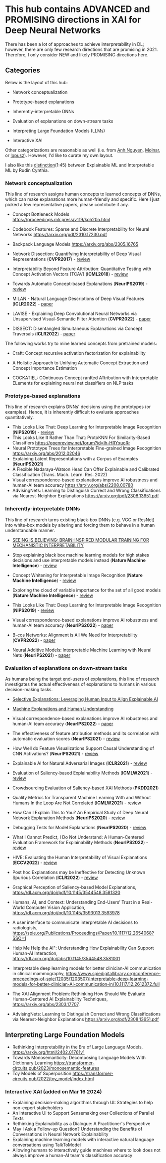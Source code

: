 # This hub contains ADVANCED and PROMISING directions in XAI for Deep Neural Networks
There has been a lot of approaches to achieve interpretability in DL; however, there are only few research directions that are promising in 2021. Therefore, I only consider NEW and likely PROMISING directions here. 

## Categories

<!-- I took this picture from [Linardatos et al.](https://www.ncbi.nlm.nih.gov/pmc/articles/PMC7824368/) to show how people are categorizing interpretability methods for Deep Learning smh.

![](images/IML_method_categorization.png) -->
Below is the layout of this hub:

- Network conceptualization

- Prototype-based explanations

- Inherently-interpretable DNNs

- Evaluation of explanations on down-stream tasks

- Interpreting Large Foundation Models (LLMs)

- Interactive XAI



Other categorizations are reasonable as well (i.e. from [Anh Nguyen](https://github.com/anguyen8/XAI-papers), [Molnar](https://christophm.github.io/interpretable-ml-book/taxonomy-of-interpretability-methods.html), or [lopusz](https://github.com/lopusz/awesome-interpretable-machine-learning)). However, I'd like to curate my own layout.

I also like this [distinction](https://www.youtube.com/watch?v=sl78EgrT4TY)(1:45) between Explainable ML and Interpretable ML by Rudin Cynthia.


### Network conceptualization
This line of research assigns human concepts to learned concepts of DNNs, which can make explanations more human-friendly and specific. Here I just picked a few representative papers, please contribute if any.

- Concept Bottleneck Models https://proceedings.mlr.press/v119/koh20a.html
- Codebook Features: Sparse and Discrete Interpretability for Neural Networks https://arxiv.org/pdf/2310.17230.pdf
- Backpack Language Models https://arxiv.org/abs/2305.16765

- <a name="todo"></a> Network Dissection: Quantifying Interpretability of Deep Visual Representations (**CVPR2017**) - [review ](https://github.com/luulinh90s/paper-review-interpretable-DL/edit/master/reviews/Network_dissection.md)
- <a name="todo"></a> Interpretability Beyond Feature Attribution: Quantitative Testing with Concept Activation Vectors (TCAV) (**ICML2018**) - [review ](https://github.com/luulinh90s/paper-review-interpretable-DL/edit/master/reviews/TCAV.md)
- <a name="todo"></a> Towards Automatic Concept-based Explanations (**NeurIPS2019**) - [review ](https://github.com/luulinh90s/paper-review-interpretable-DL/edit/master/reviews/ACE.md)
- <a name="todo"></a> MILAN - Natural Language Descriptions of Deep Visual Features (**ICLR2022**) - [paper](https://arxiv.org/pdf/2201.11114.pdf)
- <a name="todo"></a> LAVISE - Explaining Deep Convolutional Neural Networks via Unsupervised Visual-Semantic Filter Attention (**CVPR2022**) - [paper](https://openaccess.thecvf.com/content/CVPR2022/papers/Yang_Explaining_Deep_Convolutional_Neural_Networks_via_Latent_Visual-Semantic_Filter_Attention_CVPR_2022_paper.pdf)
- <a name="todo"></a> DISSECT: Disentangled Simultaneous Explanations via Concept Traversals (**ICLR2022**) - [paper](https://arxiv.org/pdf/2105.15164.pdf)

The following works try to mine learned concepts from pretrained models:

- Craft: Concept recursive activation factorization for explainability
  
- A Holistic Approach to Unifying Automatic Concept Extraction and Concept Importance Estimation
  
- COCKATIEL: COntinuous Concept ranKed ATtribution with Interpretable ELements for explaining neural net classifiers on NLP tasks



### Prototype-based explanations
This line of research explains DNNs' decisions using the prototypes (or examples). Hence, it is inherently difficult to evaluate approaches quantitatively.

- <a name="todo"></a> This Looks Like That: Deep Learning for Interpretable Image Recognition (**NIPS2019**) - [review ](https://github.com/luulinh90s/paper-review-interpretable-DL/edit/master/reviews/protoPNET.md)
- This Looks Like It Rather Than That: ProtoKNN For Similarity-Based Classifiers https://openreview.net/forum?id=lh-HRYxuoRr
- Neural Prototype Trees for Interpretable Fine-grained Image Recognition https://arxiv.org/abs/2012.02046 
- <a name="todo"></a> Explaining Latent Representations with a Corpus of Examples (**NeurIPS2021**)
 - A Flexible Nadaraya-Watson Head Can Offer Explainable and Calibrated Classification (Trans. Mach. Learn. Res. 2022)
 - Visual correspondence-based explanations improve AI robustness and human-AI team accuracy https://arxiv.org/abs/2208.00780
 - AdvisingNets: Learning to Distinguish Correct and Wrong Classifications via Nearest-Neighbor Explanations https://arxiv.org/pdf/2308.13651.pdf



### Inherently-interpretable DNNs
This line of research turns existing black-box DNNs (e.g. VGG or ResNet) into white-box models by altering and forcing them to behave in a human understandable manner.

- [SEEING IS BELIEVING: BRAIN-INSPIRED MODULAR TRAINING FOR MECHANISTIC INTERPRETABILITY](https://kindxiaoming.github.io/pdfs/BIMT.pdf)

- <a name="todo"></a> Stop explaining black box machine learning models for high stakes decisions and use interpretable models instead (**Nature Machine Intelligence**) - [review ](https://github.com/luulinh90s/paper-review-interpretable-DL/edit/master/reviews/rudin_nature.md)
- <a name="todo"></a> Concept Whitening for Interpretable Image Recognition (**Nature Machine Intelligence**) - [review ](https://github.com/luulinh90s/paper-review-interpretable-DL/edit/master/reviews/concept_whitening.md)
- <a name="todo"></a> Exploring the cloud of variable importance for the set of all good models (**Nature Machine Intelligence**) - [review ](https://github.com/luulinh90s/paper-review-interpretable-DL/edit/master/reviews/cloud_variable.md)
- <a name="todo"></a> This Looks Like That: Deep Learning for Interpretable Image Recognition (**NIPS2019**) - [review ](https://github.com/luulinh90s/paper-review-interpretable-DL/edit/master/reviews/protoPNET.md)
- <a name="todo"></a> Visual correspondence-based explanations improve AI robustness and human-AI team accuracy (**NeurIPS2022**) - [paper](https://arxiv.org/pdf/2208.00780.pdf)
- <a name="todo"></a> B-cos Networks: Alignment is All We Need for Interpretability (**CVPR2022**) - [paper](https://arxiv.org/pdf/2205.10268.pdf)
- <a name="todo"></a> Neural Additive Models: Interpretable Machine Learning with Neural Nets (**NeurIPS2021**) - [paper](https://arxiv.org/pdf/2004.13912.pdf)

### Evaluation of explanations on down-stream tasks
As humans being the target end-users of explanations, this line of research investigates the actual effectiveness of explanations to humans in various decision-making tasks.

- [Selective Explanations: Leveraging Human Input to Align Explainable AI](https://twitter.com/vivwylai/status/1663948166721576960)

- [Machine Explanations and Human Understanding](https://twitter.com/chachaachen/status/1667218329885618176)

- <a name="todo"></a> Visual correspondence-based explanations improve AI robustness and human-AI team accuracy (**NeurIPS2022**) - [paper](https://arxiv.org/pdf/2208.00780.pdf)

- <a name="todo"></a> The effectiveness of feature attribution methods and
its correlation with automatic evaluation scores (**NeurIPS2021**) - [review ](https://github.com/luulinh90s/paper-review-interpretable-DL/edit/master/reviews/anhnguyen_effect.md)

- <a name="todo"></a> How Well do Feature Visualizations Support Causal Understanding of CNN Activations? (**NeurIPS2021**) - [review ](https://github.com/luulinh90s/paper-review-interpretable-DL/edit/master/reviews/cantpredict_dontunderstand.md)


- <a name="todo"></a> Explainable AI for Natural Adversarial Images (**ICLR2021**) - [review ](https://github.com/luulinh90s/paper-review-interpretable-DL/edit/master/reviews/xai_adv_evaluation.md)

- <a name="todo"></a> Evaluation of Saliency-based Explainability Methods (**ICMLW2021**) - [review ](https://github.com/luulinh90s/paper-review-interpretable-DL/edit/master/reviews/saliency_evaluation.md) 

- <a name="todo"></a> Crowdsourcing Evaluation of Saliency-based XAI Methods (**PKDD2021**)

- <a name="todo"></a> Quality Metrics for Transparent Machine Learning
With and Without Humans In the Loop Are Not Correlated (**ICMLW2021**) - [review ](https://github.com/luulinh90s/paper-review-interpretable-DL/edit/master/reviews/NA.md) 

- <a name="todo"></a> How Can I Explain This to You? An Empirical Study of Deep Neural Network Explanation Methods (**NeurIPS2020**) - [review ](https://github.com/luulinh90s/paper-review-interpretable-DL/edit/master/reviews/jeyakumar2020can.md)

- <a name="todo"></a> Debugging Tests for Model Explanations (**NeurIPS2020**) - [review ](https://github.com/luulinh90s/paper-review-interpretable-DL/edit/master/reviews/debugging_tests.md)

- <a name="todo"></a> What I Cannot Predict, I Do Not Understand: A Human-Centered Evaluation Framework for Explainability Methods (**NeurIPS2022**) - [review ](https://github.com/luulinh90s/paper-review-interpretable-DL/edit/master/reviews/cantpredict_dontunderstand.md)

- <a name="todo"></a> HIVE: Evaluating the Human Interpretability of Visual Explanations (**ECCV2022**) - [review ](https://github.com/luulinh90s/paper-review-interpretable-DL/edit/master/reviews/HIVE.md)

- <a name="todo"></a> Post hoc Explanations may be Ineffective for Detecting Unknown Spurious Correlation (**ICLR2022**) - [review ](https://github.com/luulinh90s/paper-review-interpretable-DL/edit/master/reviews/spurious_signal.md)

- Graphical Perception of Saliency-based Model Explanations, https://dl.acm.org/doi/pdf/10.1145/3544548.3581320

- Humans, AI, and Context: Understanding End-Users’ Trust in a Real-World Computer Vision Application, https://dl.acm.org/doi/pdf/10.1145/3593013.3593978

- A user interface to communicate interpretable AI decisions to radiologists, https://spie.org/Publications/Proceedings/Paper/10.1117/12.2654068?SSO=1

- Help Me Help the AI": Understanding How Explainability Can Support Human-AI Interaction, https://dl.acm.org/doi/abs/10.1145/3544548.3581001
  
- Interpretable deep learning models for better clinician-AI communication in clinical mammography, https://www.spiedigitallibrary.org/conference-proceedings-of-spie/12035/1203507/Interpretable-deep-learning-models-for-better-clinician-AI-communication-in/10.1117/12.2612372.full

- The XAI Alignment Problem: Rethinking How Should We Evaluate Human-Centered AI Explainability Techniques, https://arxiv.org/abs/2303.17707.

- AdvisingNets: Learning to Distinguish Correct and Wrong Classifications via Nearest-Neighbor Explanations https://arxiv.org/pdf/2308.13651.pdf

<!--
## Human vs. machine perception
This line of research compares machine perception vs. human perception using machine explanations.

- <a name="todo"></a> Passive attention in artificial neural networks predicts human visual selectivity (**NeurIPS2021**) - [review ](https://github.com/luulinh90s/paper-review-interpretable-DL/edit/master/reviews/IBG_vs_human_perception.md)
-->

## Interpreting Large Foundation Models
- Rethinking Interpretability in the Era of Large Language Models, https://arxiv.org/html/2402.01761v1
- Towards Monosemanticity: Decomposing Language Models With Dictionary Learning https://transformer-circuits.pub/2023/monosemantic-features
- Toy Models of Superposition https://transformer-circuits.pub/2022/toy_model/index.html

### Interactive XAI (added on Mar 16 2024)
- Explaining decision-making algorithms through UI: Strategies to help non-expert stakeholders
- An Interactive UI to Support Sensemaking over Collections of Parallel Texts
- Rethinking Explainability as a Dialogue: A Practitioner's Perspective
- May I Ask a Follow-up Question? Understanding the Benefits of Conversations in Neural Network Explainability
- Explaining machine learning models with interactive natural language conversations using TalkToModel
- Allowing humans to interactively guide machines where to look does not always improve a human-AI team's classification accuracy


